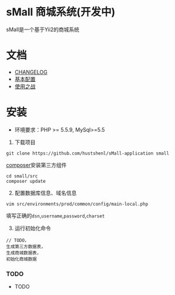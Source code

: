 # sMall 商城系统(开发中)

sMall是一个基于Yii2的商城系统

# 文档
+ [CHANGELOG](CHANGELOG.md)
+ [基本配置](docs/guide/configuration.md)
+ [使用之战](docs/guide/basic-usage.md)

# 安装

+ 环境要求：PHP >= 5.5.9, MySql>=5.5

1. 下载项目

`git clone https://github.com/hustshenl/sMall-application small`

[composer](https://getcomposer.org/)安装第三方组件

```shell
cd small/src
composer update
```
2. 配置数据库信息、域名信息

`vim src/environments/prod/common/config/main-local.php`

填写正确的`dsn`,`username`,`password`,`charset`

3. 运行初始化命令

```shell
// TODO，
生成第三方数据表，
生成商城数据表，
初始化商城数据
```


### TODO

+ TODO
